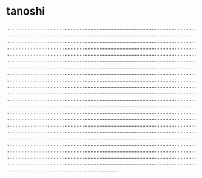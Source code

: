 # tanoshi

.................................................................................................................................................................................................................................................................................................................................................................................................................................................................................................................................................................................................................................................................................................................................................................................................................................................................................................................................................................................................................................................................................................................................................................................................................................................................................................................................................................................................................................................................................................................................................................................................................................................................................................................................................................................................................................................................................................................................................................................................................................................................................................................................................................................................................................................................................................................................................................................................................................................................................................................................................................................................................................................................................................................................................................................................................................................................................................................